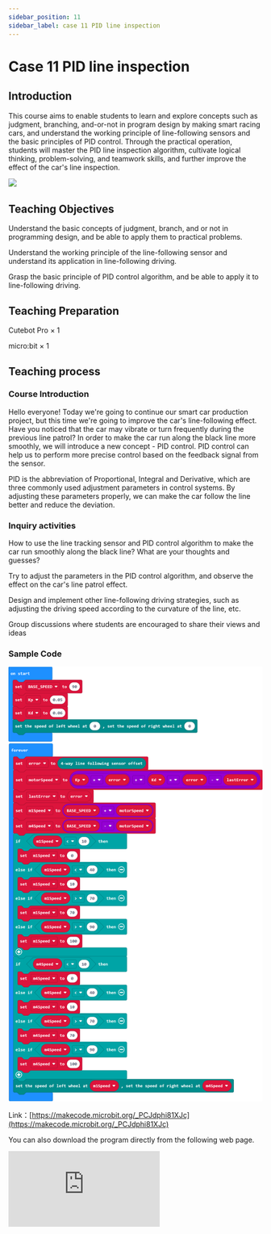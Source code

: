 ```yaml
---
sidebar_position: 11
sidebar_label: case 11 PID line inspection
---
```


# Case 11 PID line inspection

## Introduction

This course aims to enable students to learn and explore concepts such as judgment, branching, and-or-not in program design by making smart racing cars, and understand the working principle of line-following sensors and the basic principles of PID control. Through the practical operation, students will master the PID line inspection algorithm, cultivate logical thinking, problem-solving, and teamwork skills, and further improve the effect of the car's line inspection.

![](./images/cutebot-pro-case-11-01.png)

## Teaching Objectives

Understand the basic concepts of judgment, branch, and or not in programming design, and be able to apply them to practical problems.

Understand the working principle of the line-following sensor and understand its application in line-following driving.

Grasp the basic principle of PID control algorithm, and be able to apply it to line-following driving.


## Teaching Preparation

Cutebot Pro × 1

micro:bit × 1

## Teaching process

### Course Introduction

Hello everyone! Today we're going to continue our smart car production project, but this time we're going to improve the car's line-following effect. Have you noticed that the car may vibrate or turn frequently during the previous line patrol? In order to make the car run along the black line more smoothly, we will introduce a new concept - PID control. PID control can help us to perform more precise control based on the feedback signal from the sensor.

PID is the abbreviation of Proportional, Integral and Derivative, which are three commonly used adjustment parameters in control systems. By adjusting these parameters properly, we can make the car follow the line better and reduce the deviation.

### Inquiry activities

How to use the line tracking sensor and PID control algorithm to make the car run smoothly along the black line? What are your thoughts and guesses?

Try to adjust the parameters in the PID control algorithm, and observe the effect on the car's line patrol effect.

Design and implement other line-following driving strategies, such as adjusting the driving speed according to the curvature of the line, etc.

Group discussions where students are encouraged to share their views and ideas

### Sample Code

![](./images/cutebot-pro-case-11-02.png)


Link：[https://makecode.microbit.org/_PCJdphi81XJc](https://makecode.microbit.org/_PCJdphi81XJc)

You can also download the program directly from the following web page.

<div
    style={{
        position: 'relative',
        paddingBottom: '60%',
        overflow: 'hidden',
    }}
>
    <iframe
        src="https://makecode.microbit.org/_PCJdphi81XJc"
        frameborder="0"
        sandbox="allow-popups allow-forms allow-scripts allow-same-origin"
        style={{
            position: 'absolute',
            width: '100%',
            height: '100%',
        }}
    />
</div>



### Case Presentation


## Summary and Reflection

Review course content to remind students of what knowledge and skills they have acquired.

Guide students to discuss the problems and difficulties they encountered in the production process, and how to solve these problems.

Encourage students to think about the application fields and future development of smart car production cases.

## Outreach Activities

Let students try to improve the line-following function of the smart car so that it can cope with more complex lines and road conditions.

Guide students to design and implement more complex intersection processing algorithms, considering different traffic rules and situations.

Encourage students to think and discuss the practical application and future development prospects of smart racing cars in daily life.
